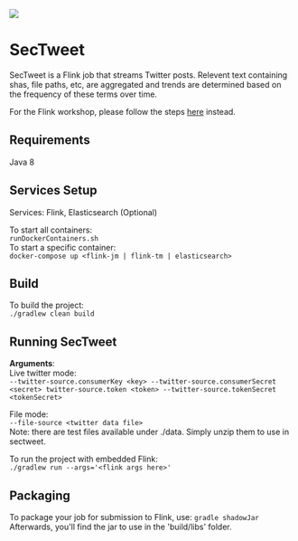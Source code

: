 ![](https://github.com/Cisco-AMP/sectweet/workflows/Java%20CI/badge.svg)

# SecTweet
SecTweet is a Flink job that streams Twitter posts.  Relevent text containing shas, file paths, etc, are aggregated 
and trends are determined based on the frequency of these terms over time.  
  
For the Flink workshop, please follow the steps [here](https://github.com/Cisco-AMP/sectweet/wiki/Workshop) instead.

## Requirements
Java 8

## Services Setup
Services: Flink, Elasticsearch (Optional)
  
To start all containers:  
``` runDockerContainers.sh ```  
To start a specific container:  
``` docker-compose up <flink-jm | flink-tm | elasticsearch> ```

## Build
To build the project:  
```./gradlew clean build```  

## Running SecTweet
**Arguments**:  
Live twitter mode:  
```--twitter-source.consumerKey <key> --twitter-source.consumerSecret <secret> twitter-source.token <token> --twitter-source.tokenSecret <tokenSecret>```
  
File mode:  
```--file-source <twitter data file>```  
Note: there are test files available under ./data.  Simply unzip them to use in sectweet.                        
                                   
  
To run the project with embedded Flink:  
```./gradlew run --args='<flink args here>'```

## Packaging
To package your job for submission to Flink, use: 
```gradle shadowJar```  
Afterwards, you'll find the
jar to use in the 'build/libs' folder.

